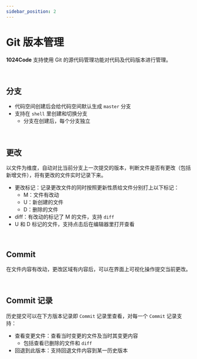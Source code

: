 ```yaml
---
sidebar_position: 2
---
```


# Git 版本管理

**1024Code** 支持使用 Git 的源代码管理功能对代码及代码版本进行管理。

<br />

## 分支

* 代码空间创建后会给代码空间默认生成 `master` 分支
* 支持在 `shell` 里创建和切换分支
  * 分支在创建后，每个分支独立

<br />

## 更改

以文件为维度，自动对比当前分支上一次提交的版本，判断文件是否有更改（包括新增文件），将有更改的文件实时记录下来。

* 更改标记：记录更改文件的同时按照更新性质给文件分别打上以下标记：
  - M：文件有改动
  - U：新创建的文件
  - D：删除的文件
* diff：有改动的标记了 M 的文件，支持 `diff`
* U 和 D 标记的文件，支持点击后在编辑器里打开查看

<br />

## Commit

在文件内容有改动，更改区域有内容后，可以在界面上可视化操作提交当前更改。

<br />

## Commit 记录

历史提交可以在下方版本记录即 `Commit` 记录里查看，对每一个 `Commit` 记录支持：
* 查看变更文件：查看当时变更的文件及当时其变更内容
  * 包括查看已删除的文件和 `diff` 
* 回退到此版本：支持回退文件内容到某一历史版本
